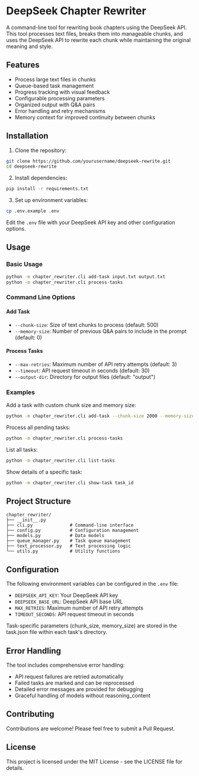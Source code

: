 # DeepSeek Chapter Rewriter

A command-line tool for rewriting book chapters using the DeepSeek API. This tool processes text files, breaks them into manageable chunks, and uses the DeepSeek API to rewrite each chunk while maintaining the original meaning and style.

## Features

- Process large text files in chunks
- Queue-based task management
- Progress tracking with visual feedback
- Configurable processing parameters
- Organized output with Q&A pairs
- Error handling and retry mechanisms
- Memory context for improved continuity between chunks

## Installation

1. Clone the repository:
```bash
git clone https://github.com/yourusername/deepseek-rewrite.git
cd deepseek-rewrite
```

2. Install dependencies:
```bash
pip install -r requirements.txt
```

3. Set up environment variables:
```bash
cp .env.example .env
```
Edit the `.env` file with your DeepSeek API key and other configuration options.

## Usage

### Basic Usage

```bash
python -m chapter_rewriter.cli add-task input.txt output.txt
python -m chapter_rewriter.cli process-tasks
```

### Command Line Options

#### Add Task
- `--chunk-size`: Size of text chunks to process (default: 500)
- `--memory-size`: Number of previous Q&A pairs to include in the prompt (default: 0)

#### Process Tasks
- `--max-retries`: Maximum number of API retry attempts (default: 3)
- `--timeout`: API request timeout in seconds (default: 30)
- `--output-dir`: Directory for output files (default: "output")

### Examples

Add a task with custom chunk size and memory size:
```bash
python -m chapter_rewriter.cli add-task --chunk-size 2000 --memory-size 3 input.txt output.txt
```

Process all pending tasks:
```bash
python -m chapter_rewriter.cli process-tasks
```

List all tasks:
```bash
python -m chapter_rewriter.cli list-tasks
```

Show details of a specific task:
```bash
python -m chapter_rewriter.cli show-task task_id
```

## Project Structure

```
chapter_rewriter/
├── __init__.py
├── cli.py              # Command-line interface
├── config.py           # Configuration management
├── models.py           # Data models
├── queue_manager.py    # Task queue management
├── text_processor.py   # Text processing logic
└── utils.py            # Utility functions
```

## Configuration

The following environment variables can be configured in the `.env` file:

- `DEEPSEEK_API_KEY`: Your DeepSeek API key
- `DEEPSEEK_BASE_URL`: DeepSeek API base URL
- `MAX_RETRIES`: Maximum number of API retry attempts
- `TIMEOUT_SECONDS`: API request timeout in seconds

Task-specific parameters (chunk_size, memory_size) are stored in the task.json file within each task's directory.

## Error Handling

The tool includes comprehensive error handling:
- API request failures are retried automatically
- Failed tasks are marked and can be reprocessed
- Detailed error messages are provided for debugging
- Graceful handling of models without reasoning_content

## Contributing

Contributions are welcome! Please feel free to submit a Pull Request.

## License

This project is licensed under the MIT License - see the LICENSE file for details. 